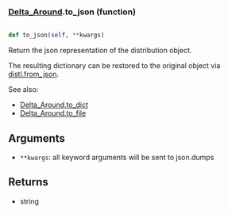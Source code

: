 ### [Delta_Around](Delta_Around.md).to_json (function)


```py

def to_json(self, **kwargs)

```



Return the json representation of the distribution object.

The resulting dictionary can be restored to the original object
via [distl.from_json](distl.from_json.md).

See also:

* [Delta_Around.to_dict](Delta_Around.to_dict.md)
* [Delta_Around.to_file](Delta_Around.to_file.md)

Arguments
---------
* `**kwargs`: all keyword arguments will be sent to json.dumps

Returns
--------
* string

